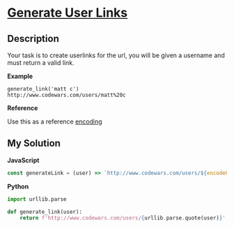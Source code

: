 # [Generate User Links](https://www.codewars.com/kata/57037ed25a7263ac35000c80)

## Description

Your task is to create userlinks for the url, you will be given a username and must return a valid link.

**Example**

    generate_link('matt c')
    http://www.codewars.com/users/matt%20c

**Reference**

Use this as a reference [encoding](http://www.w3schools.com/tags/ref_urlencode.asp)

## My Solution

**JavaScript**

```js
const generateLink = (user) => `http://www.codewars.com/users/${encodeURIComponent(user)}`;
```

**Python**

```py
import urllib.parse

def generate_link(user):
    return f'http://www.codewars.com/users/{urllib.parse.quote(user)}'
```
